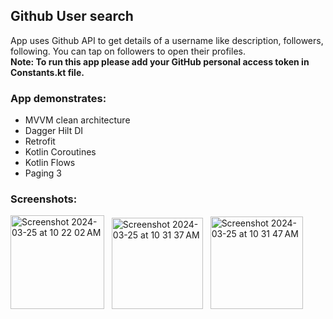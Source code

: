 <h2>Github User search</h2>

App uses Github API to get details of a username like description, followers, following.
You can tap on followers to open their profiles.
<br><b> Note: To run this app please add your GitHub personal access token in Constants.kt file.</b>

<h3>App demonstrates:</h3>
<ul>
<li>MVVM clean architecture</li>
<li>Dagger Hilt DI</li>
<li>Retrofit</li>
<li>Kotlin Coroutines</li>
<li>Kotlin Flows
<li>Paging 3</li>
</ul>

<h3>Screenshots:</h3>
<img width="150" alt="Screenshot 2024-03-25 at 10 22 02 AM" src="https://github.com/dhirajuchil007/GithubUserSearch/assets/11347648/a3b8fa5c-0568-484b-abbe-52c2133de7ba">
&nbsp
<img width="146" alt="Screenshot 2024-03-25 at 10 31 37 AM" src="https://github.com/dhirajuchil007/GithubUserSearch/assets/11347648/10fc8116-f764-4b8b-91d0-6901454a7403">
&nbsp
<img width="148" alt="Screenshot 2024-03-25 at 10 31 47 AM" src="https://github.com/dhirajuchil007/GithubUserSearch/assets/11347648/8436d083-9af7-42da-a3a6-fc26e0797a4a">



